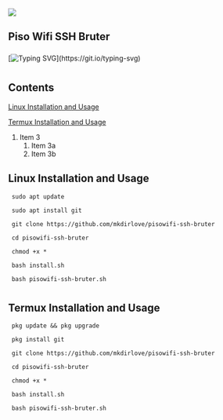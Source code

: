 ###
![](https://raw.githubusercontent.com/mkdirlove/pisowifi-ssh-bruter/main/piso-wifi.gif)
## __Piso Wifi SSH Bruter__
###
[![Typing SVG](https://readme-typing-svg.herokuapp.com?color=16D400&size=25&width=770&lines=Simple+SSH+bruteforcing+tool+for+Piso+Wifi+Vendo.)](https://git.io/typing-svg)

#
## __Contents__

[Linux Installation and Usage](https://github.com/mkdirlove/pisowifi-ssh-bruter/blob/main/README.md#linux-installation-and-usage)

[Termux Installation and Usage](https://github.com/mkdirlove/pisowifi-ssh-bruter/blob/main/README.md#termux-installation-and-usage)

1. Item 3
   1. Item 3a
   1. Item 3b

## __Linux Installation and Usage__

```
 sudo apt update
```
```
 sudo apt install git
```
```
 git clone https://github.com/mkdirlove/pisowifi-ssh-bruter
```
```
 cd pisowifi-ssh-bruter
```
```
 chmod +x *
```
```
 bash install.sh
```
```
 bash pisowifi-ssh-bruter.sh
```
#
## __Termux Installation and Usage__
```
 pkg update && pkg upgrade
```
```
 pkg install git
```
```
 git clone https://github.com/mkdirlove/pisowifi-ssh-bruter
```
```
 cd pisowifi-ssh-bruter
```
```
 chmod +x *
```
```
 bash install.sh
```
```
 bash pisowifi-ssh-bruter.sh
```
